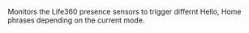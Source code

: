 Monitors the Life360 presence sensors to trigger differnt Hello, Home phrases depending on the current mode.
